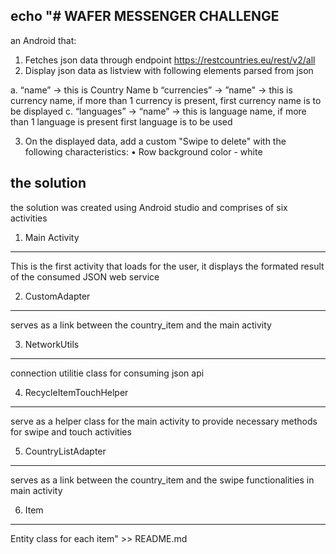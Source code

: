 echo "# WAFER MESSENGER CHALLENGE
--------------------------------------------------
an Android that:

1. Fetches json data through endpoint https://restcountries.eu/rest/v2/all
2. Display json data as listview with following elements parsed from json

a. “name”  ->  this is Country Name
b  “currencies” -> ”name" -> this is currency name, if more than 1 currency is present, first currency name is to be displayed
c. “languages” -> “name”  -> this is language name, if more than 1 language is present first language is to be used

3. On the displayed data, add a custom "Swipe to delete" with the following characteristics:
• Row background color -  white

the solution
---------------
the solution was created using Android studio and comprises of six activities

1. Main Activity
-------------------
This is the first activity that loads for the user, it displays the formated result of the consumed JSON web service

2. CustomAdapter
-----------------------
serves as a link between the country_item and the main activity

3. NetworkUtils
---------------------
connection utilitie class for consuming json api

4. RecycleItemTouchHelper
------------------------------------
serve as a helper class for the main activity to provide necessary methods for swipe and touch activities

5. CountryListAdapter
-----------------------------
serves as a link between the country_item and the swipe functionalities in main activity

6. Item
----------
Entity class for each item" >> README.md
